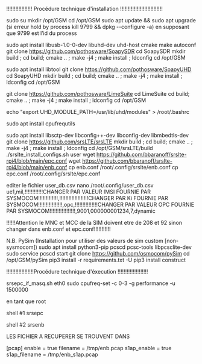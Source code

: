 !!!!!!!!!!!!!!!!! Procédure technique d'installation !!!!!!!!!!!!!!!!!!!!!!!!!!!!



sudo su
mkdir /opt/GSM
cd /opt/GSM
sudo apt update && sudo apt upgrade
(si erreur hold by process 
kill 9799 && dpkg --configure -a) en supposant que 9799 est l’id du process

sudo apt install libusb-1.0-0-dev libuhd-dev uhd-host cmake make autoconf
git clone https://github.com/pothosware/SoapySDR
cd SoapySDR
mkdir build ; cd build; cmake .. ; make -j4 ; make install ; ldconfig
cd /opt/GSM

sudo apt install libtool
git clone https://github.com/pothosware/SoapyUHD
cd SoapyUHD
mkdir build ; cd build; cmake .. ; make -j4 ; make install ; ldconfig
cd /opt/GSM

git clone https://github.com/pothosware/LimeSuite
cd LimeSuite
cd build; cmake .. ; make -j4 ; make install ; ldconfig
cd /opt/GSM

echo "export  UHD_MODULE_PATH=/usr/lib/uhd/modules" > /root/.bashrc

sudo apt install cpufrequtils

sudo apt install libsctp-dev libconfig++-dev libconfig-dev libmbedtls-dev
git clone https://github.com/srsLTE/srsLTE
mkdir build ; cd build; cmake .. ; make -j4 ; make install ; ldconfig
cd /opt/GSM/srsLTE/build
./srslte_install_configs.sh user
wget https://github.com/bbaranoff/srslte-rpi4/blob/main/epc.conf
wget https://github.com/bbaranoff/srslte-rpi4/blob/main/enb.conf
cp enb.conf /root/.config/srslte/enb.conf
cp epc.conf /root/.config/srslte/epc.conf

editer le fichier user_db.csv
nano /root/.config/user_db.csv
ue1,mil,!!!!!!!!!!!!CHANGER PAR VALEUR IMSI FOURNIE PAR SYSMOCOM!!!!!!!!!!!!!,!!!!!!!!!!!!!!!!!!!CHANGER PAR Ki FOURNIE PAR SYSMOCOM!!!!!!!!!!!!!!!!,opc,!!!!!!!!!!!!!!!CHANGER PAR VALEUR OPC FOURNIE PAR SYSMOCOM!!!!!!!!!!!!!!!!!,9001,000000001234,7,dynamic


!!!!!!Attention le MNC et MCC de la SIM doivent etre de 208 et 92 sinon changer dans enb.conf et epc.conf!!!!!!!!!!!


N.B. PySim (Installation pour utiliser des valeurs de sim custom [non-sysmocom])
sudo apt install python3-pip pcscd pcsc-tools libpcsclite-dev
sudo service pcscd start
git clone https://github.com/osmocom/pySim
cd /opt/GSM/pySim
pip3 install -r requirements.txt -U
pip3 install construct


!!!!!!!!!!!!!!!!!!Procédure technique d'éxecution !!!!!!!!!!!!!!!!!!!!


srsepc_if_masq.sh eth0
sudo cpufreq-set -c 0-3 -g performance -u 1500000

en tant que root

shell #1
srsepc

shell #2
srsenb

LES FICHIER A RECUPERER SE TROUVENT DANS

[pcap]
enable = true
filename = /tmp/enb.pcap
s1ap_enable = true
s1ap_filename = /tmp/enb_s1ap.pcap


